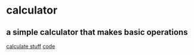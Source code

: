 # calculator
a simple calculator that makes basic operations
---
[calculate stuff](pedrosilva410.github.io/calculator/)
[code](https://github.com/pedrosilva410/calculator)

